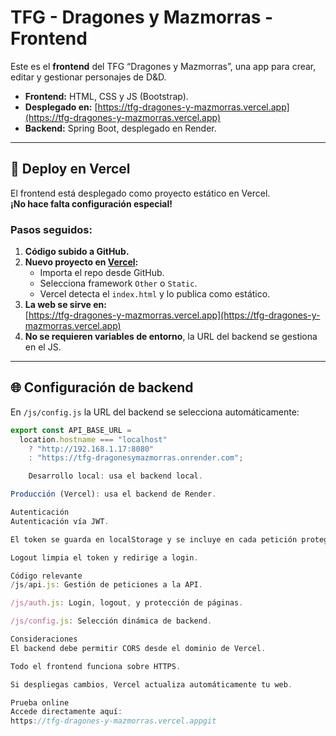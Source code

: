 # TFG - Dragones y Mazmorras - Frontend

Este es el **frontend** del TFG “Dragones y Mazmorras”, una app para crear, editar y gestionar personajes de D&D.

- **Frontend:** HTML, CSS y JS (Bootstrap).  
- **Desplegado en:** [https://tfg-dragones-y-mazmorras.vercel.app](https://tfg-dragones-y-mazmorras.vercel.app)  
- **Backend:** Spring Boot, desplegado en Render.

---

## 🚀 Deploy en Vercel

El frontend está desplegado como proyecto estático en Vercel.  
**¡No hace falta configuración especial!**

### Pasos seguidos:

1. **Código subido a GitHub.**
2. **Nuevo proyecto en [Vercel](https://vercel.com/):**
   - Importa el repo desde GitHub.
   - Selecciona framework `Other` o `Static`.
   - Vercel detecta el `index.html` y lo publica como estático.
3. **La web se sirve en:**  
   [https://tfg-dragones-y-mazmorras.vercel.app](https://tfg-dragones-y-mazmorras.vercel.app)
4. **No se requieren variables de entorno**, la URL del backend se gestiona en el JS.

---

## 🌐 Configuración de backend

En `/js/config.js` la URL del backend se selecciona automáticamente:

```js
export const API_BASE_URL =
  location.hostname === "localhost"
    ? "http://192.168.1.17:8080"
    : "https://tfg-dragonesymazmorras.onrender.com";

    Desarrollo local: usa el backend local.

Producción (Vercel): usa el backend de Render.

Autenticación
Autenticación vía JWT.

El token se guarda en localStorage y se incluye en cada petición protegida.

Logout limpia el token y redirige a login.

Código relevante
/js/api.js: Gestión de peticiones a la API.

/js/auth.js: Login, logout, y protección de páginas.

/js/config.js: Selección dinámica de backend.

Consideraciones
El backend debe permitir CORS desde el dominio de Vercel.

Todo el frontend funciona sobre HTTPS.

Si despliegas cambios, Vercel actualiza automáticamente tu web.

Prueba online
Accede directamente aquí:
https://tfg-dragones-y-mazmorras.vercel.appgit